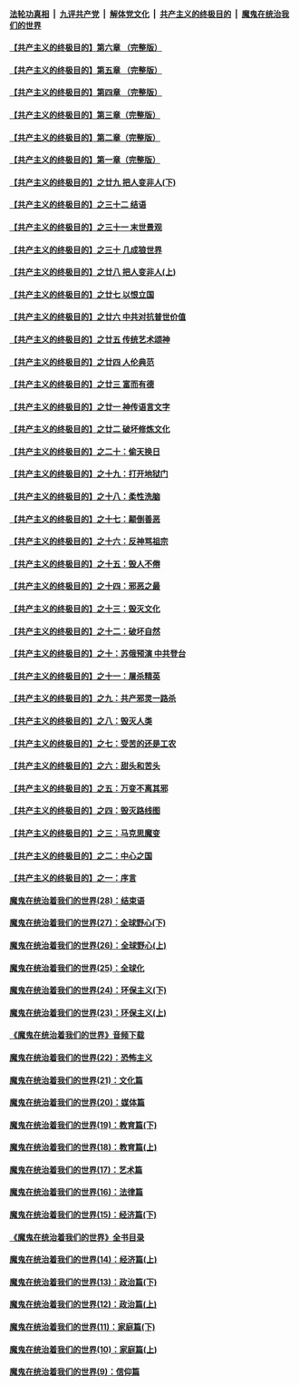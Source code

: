 ####  [法轮功真相](../../../../basic/blob/master/README.md?t=05040401) &nbsp;|&nbsp; [九评共产党](../../../../9ping.md/blob/master/README.md?t=05040401) &nbsp;|&nbsp; [解体党文化](../../../../jtdwh.md/blob/master/README.md?t=05040401)  &nbsp;|&nbsp; [共产主义的终极目的](../../../../gczydzjmd.md/blob/master/README.md?t=05040401) &nbsp;|&nbsp; [魔鬼在统治我们的世界](../../../../mgztzwmdsj.md/blob/master/README.md?t=05040401) 

#### [【共产主义的终极目的】第六章 （完整版）](../pages/nsc422/n11428913.md?t=05040401) 

#### [【共产主义的终极目的】第五章 （完整版）](../pages/nsc422/n11428912.md?t=05040401) 

#### [【共产主义的终极目的】第四章 （完整版）](../pages/nsc422/n11428907.md?t=05040401) 

#### [【共产主义的终极目的】第三章（完整版）](../pages/nsc422/n11428848.md?t=05040401) 

#### [【共产主义的终极目的】第二章（完整版）](../pages/nsc422/n11428831.md?t=05040401) 

#### [【共产主义的终极目的】第一章（完整版）](../pages/nsc422/n11417651.md?t=05040401) 

#### [【共产主义的终极目的】之廿九 把人变非人(下)](../pages/nsc422/n11344140.md?t=05040401) 

#### [【共产主义的终极目的】之三十二 结语](../pages/nsc422/n11360535.md?t=05040401) 

#### [【共产主义的终极目的】之三十一 末世景观](../pages/nsc422/n11351129.md?t=05040401) 

#### [【共产主义的终极目的】之三十 几成狼世界](../pages/nsc422/n11348280.md?t=05040401) 

#### [【共产主义的终极目的】之廿八 把人变非人(上)](../pages/nsc422/n11340492.md?t=05040401) 

#### [【共产主义的终极目的】之廿七 以恨立国](../pages/nsc422/n11336944.md?t=05040401) 

#### [【共产主义的终极目的】之廿六 中共对抗普世价值](../pages/nsc422/n11324785.md?t=05040401) 

#### [【共产主义的终极目的】之廿五 传统艺术颂神](../pages/nsc422/n11296396.md?t=05040401) 

#### [【共产主义的终极目的】之廿四 人伦典范](../pages/nsc422/n11296397.md?t=05040401) 

#### [【共产主义的终极目的】之廿三 富而有德](../pages/nsc422/n11283598.md?t=05040401) 

#### [【共产主义的终极目的】之廿一 神传语言文字](../pages/nsc422/n11263265.md?t=05040401) 

#### [【共产主义的终极目的】之廿二 破坏修炼文化](../pages/nsc422/n11245728.md?t=05040401) 

#### [【共产主义的终极目的】之二十：偷天换日](../pages/nsc422/n11238846.md?t=05040401) 

#### [【共产主义的终极目的】之十九：打开地狱门](../pages/nsc422/n11206376.md?t=05040401) 

#### [【共产主义的终极目的】之十八：柔性洗脑](../pages/nsc422/n11199994.md?t=05040401) 

#### [【共产主义的终极目的】之十七：颠倒善恶](../pages/nsc422/n11179782.md?t=05040401) 

#### [【共产主义的终极目的】之十六：反神骂祖宗](../pages/nsc422/n11166798.md?t=05040401) 

#### [【共产主义的终极目的】之十五：毁人不倦](../pages/nsc422/n11166792.md?t=05040401) 

#### [【共产主义的终极目的】之十四：邪恶之最](../pages/nsc422/n11150249.md?t=05040401) 

#### [【共产主义的终极目的】之十三：毁灭文化](../pages/nsc422/n11135227.md?t=05040401) 

#### [【共产主义的终极目的】之十二：破坏自然](../pages/nsc422/n11135214.md?t=05040401) 

#### [【共产主义的终极目的】之十：苏俄预演 中共登台](../pages/nsc422/n11118424.md?t=05040401) 

#### [【共产主义的终极目的】之十一：屠杀精英](../pages/nsc422/n11118442.md?t=05040401) 

#### [【共产主义的终极目的】之九：共产邪灵一路杀](../pages/nsc422/n11114139.md?t=05040401) 

#### [【共产主义的终极目的】之八：毁灭人类](../pages/nsc422/n11108503.md?t=05040401) 

#### [【共产主义的终极目的】之七：受苦的还是工农](../pages/nsc422/n11101809.md?t=05040401) 

#### [【共产主义的终极目的】之六：甜头和苦头](../pages/nsc422/n11096971.md?t=05040401) 

#### [【共产主义的终极目的】之五：万变不离其邪](../pages/nsc422/n11091285.md?t=05040401) 

#### [【共产主义的终极目的】之四：毁灭路线图](../pages/nsc422/n11086284.md?t=05040401) 

#### [【共产主义的终极目的】之三：马克思魔变](../pages/nsc422/n11061941.md?t=05040401) 

#### [【共产主义的终极目的】之二：中心之国](../pages/nsc422/n11047728.md?t=05040401) 

#### [【共产主义的终极目的】之一：序言](../pages/nsc422/n11086077.md?t=05040401) 

#### [魔鬼在统治着我们的世界(28)：结束语](../pages/nsc422/n10936246.md?t=05040401) 

#### [魔鬼在统治着我们的世界(27)：全球野心(下)](../pages/nsc422/n10928319.md?t=05040401) 

#### [魔鬼在统治着我们的世界(26)：全球野心(上)](../pages/nsc422/n10900318.md?t=05040401) 

#### [魔鬼在统治着我们的世界(25)：全球化](../pages/nsc422/n10788205.md?t=05040401) 

#### [魔鬼在统治着我们的世界(24)：环保主义(下)](../pages/nsc422/n10695307.md?t=05040401) 

#### [魔鬼在统治着我们的世界(23)：环保主义(上)](../pages/nsc422/n10688613.md?t=05040401) 

#### [《魔鬼在统治着我们的世界》音频下载](../pages/nsc422/n10635553.md?t=05040401) 

#### [魔鬼在统治着我们的世界(22)：恐怖主义](../pages/nsc422/n10614727.md?t=05040401) 

#### [魔鬼在统治着我们的世界(21)：文化篇](../pages/nsc422/n10597706.md?t=05040401) 

#### [魔鬼在统治着我们的世界(20)：媒体篇](../pages/nsc422/n10586579.md?t=05040401) 

#### [魔鬼在统治着我们的世界(19)：教育篇(下)](../pages/nsc422/n10564808.md?t=05040401) 

#### [魔鬼在统治着我们的世界(18)：教育篇(上)](../pages/nsc422/n10526970.md?t=05040401) 

#### [魔鬼在统治着我们的世界(17)：艺术篇](../pages/nsc422/n10499093.md?t=05040401) 

#### [魔鬼在统治着我们的世界(16)：法律篇](../pages/nsc422/n10485969.md?t=05040401) 

#### [魔鬼在统治着我们的世界(15)：经济篇(下)](../pages/nsc422/n10469975.md?t=05040401) 

#### [《魔鬼在统治着我们的世界》全书目录](../pages/nsc422/n10464261.md?t=05040401) 

#### [魔鬼在统治着我们的世界(14)：经济篇(上)](../pages/nsc422/n10457370.md?t=05040401) 

#### [魔鬼在统治着我们的世界(13)：政治篇(下)](../pages/nsc422/n10448270.md?t=05040401) 

#### [魔鬼在统治着我们的世界(12)：政治篇(上)](../pages/nsc422/n10444576.md?t=05040401) 

#### [魔鬼在统治着我们的世界(11)：家庭篇(下)](../pages/nsc422/n10440961.md?t=05040401) 

#### [魔鬼在统治着我们的世界(10)：家庭篇(上)](../pages/nsc422/n10435448.md?t=05040401) 

#### [魔鬼在统治着我们的世界(9)：信仰篇](../pages/nsc422/n10432159.md?t=05040401) 

